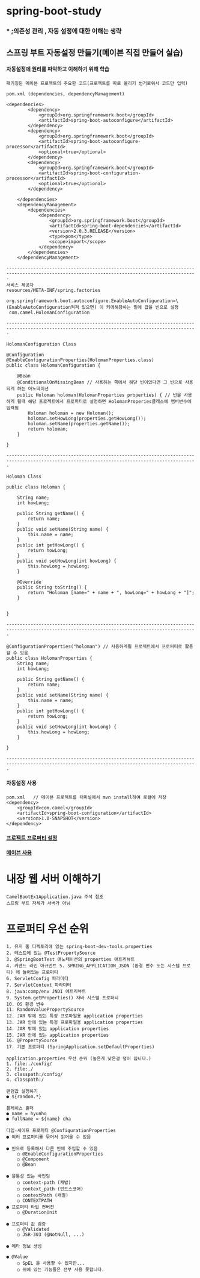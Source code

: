 # spring-boot-study 
### * ;의존성 관리 , 자동 설정에 대한 이해는 생략

## 스프링 부트 자동설정 만들기(메이븐 직접 만들어 실습)

#### 자동설정에 원리를 파악하고 이해하기 위해 학습
```
패키징된 메이븐 프로젝트의 주요한 코드(프로젝트를 따로 올리기 번거로워서 코드만 입력)

pom.xml (dependencies, dependencyManagement)

<dependencies>
		<dependency>
			<groupId>org.springframework.boot</groupId>
			<artifactId>spring-boot-autoconfigure</artifactId>
		</dependency>
		<dependency>
			<groupId>org.springframework.boot</groupId>
			<artifactId>spring-boot-autoconfigure-processor</artifactId>
			<optional>true</optional>
		</dependency>
		<dependency>
		    <groupId>org.springframework.boot</groupId>
		    <artifactId>spring-boot-configuration-processor</artifactId>
		    <optional>true</optional>
		</dependency>
		
	</dependencies>
	<dependencyManagement>
		<dependencies>
			<dependency>
				<groupId>org.springframework.boot</groupId>
				<artifactId>spring-boot-dependencies</artifactId>
				<version>2.0.3.RELEASE</version>
				<type>pom</type>
				<scope>import</scope>
			</dependency>
		</dependencies>
	</dependencyManagement> 
	
---------------------------------------------------------------------------------------------------------------------------------------------
서비스 제공자
resources/META-INF/spring.factories

org.springframework.boot.autoconfigure.EnableAutoConfiguration=\   (EnableAutoConfiguration켜져 있으면) 이 키에해당하는 밑에 값을 빈으로 설정
 com.camel.HolomanConfiguration
 
--------------------------------------------------------------------------------------------------------------------------------------------- 
 
HolomanConfiguration Class 
 
@Configuration
@EnableConfigurationProperties(HolomanProperties.class)
public class HolomanConfiguration {
	
	@Bean
	@ConditionalOnMissingBean // 사용하는 쪽에서 해당 빈이있다면 그 빈으로 사용되게 하는 어노테이션
	public Holoman holoman(HolomanProperties properties) { // 빈을 사용하게 될때 해당 프로젝트에서 프로퍼티로 설정하면 HolomanProperies클래스에 멤버변수에 입력됨 
		Holoman holoman = new Holoman();
		holoman.setHowLong(properties.getHowLong());
		holoman.setName(properties.getName());
		return holoman;
	}

}

---------------------------------------------------------------------------------------------------------------------------------------------

Holoman Class

public class Holoman {
	
	String name;
	int howLong;
	
	public String getName() {
		return name;
	}
	public void setName(String name) {
		this.name = name;
	}
	public int getHowLong() {
		return howLong;
	}
	public void setHowLong(int howLong) {
		this.howLong = howLong;
	}
	
	@Override
	public String toString() {
		return "Holoman [name=" + name + ", howLong=" + howLong + "]";
	}
	

}

---------------------------------------------------------------------------------------------------------------------------------------------

@ConfigurationProperties("holoman") // 사용하게될 프로젝트에서 프로퍼티로 활용할 수 있음
public class HolomanProperties {
	String name;
	int howLong;
	
	public String getName() {
		return name;
	}
	public void setName(String name) {
		this.name = name;
	}
	public int getHowLong() {
		return howLong;
	}
	public void setHowLong(int howLong) {
		this.howLong = howLong;
	}

}

---------------------------------------------------------------------------------------------------------------------------------------------

```
#### 자동설정 사용

```
pom.xml   // 메이븐 프로젝트를 터미널에서 mvn install하여 로컬에 저장
<dependency>
	<groupId>com.camel</groupId>
    <artifactId>spring-boot-configuration</artifactId>
    <version>1.0-SNAPSHOT</version>
</dependency>

```

#### <a href="https://github.com/ChaHyunHo/spring-boot-study/blob/0a63af1ee68ec2e438e41426cc2d9e2fded684db/src/main/resources/application.properties#L1">프로젝트 프로퍼티 설정


#### <a href="https://github.com/ChaHyunHo/spring-boot-study/blob/59677da9509f81d184c3a5b39109c32ecd35a7d1/src/main/java/com/camel/camel_boot_ex/CamelBootEx1Application.java#L79">메이븐 사용<a>



# 내장 웹 서버 이해하기
	CamelBootEx1Application.java 주석 참조
	스프링 부트 자체가 서버가 아님 

# 프로퍼티 우선 순위
	1. 유저 홈 디렉토리에 있는 spring-boot-dev-tools.properties 
	2. 테스트에 있는 @TestPropertySource 
	3. @SpringBootTest 애노테이션의 properties 애트리뷰트 
	4. 커맨드 라인 아규먼트 5. SPRING_APPLICATION_JSON (환경 변수 또는 시스템 프로티) 에 들어있는 프로퍼티 
	6. ServletConfig 파라미터 
    7. ServletContext 파라미터 
    8. java:comp/env JNDI 애트리뷰트 
    9. System.getProperties() 자바 시스템 프로퍼티 
    10. OS 환경 변수 
    11. RandomValuePropertySource 
    12. JAR 밖에 있는 특정 프로파일용 application properties 
    13. JAR 안에 있는 특정 프로파일용 application properties 
    14. JAR 밖에 있는 application properties 
    15. JAR 안에 있는 application properties 
    16. @PropertySource 
    17. 기본 프로퍼티 (SpringApplication.setDefaultProperties) 
  	
  	application.properties 우선 순위 (높은게 낮은걸 덮어 씁니다.) 
	1. file:./config/ 
	2. file:./ 
	3. classpath:/config/ 
	4. classpath:/ 
	
	랜덤값 설정하기 
	● ${random.*}
	 
	플레이스 홀더 
	● name = hyunho 
	● fullName = ${name} cha
	
	타입-세이프 프로퍼티 @ConfigurationProperties 
	● 여러 프로퍼티를 묶어서 읽어올 수 있음 
	
	● 빈으로 등록해서 다른 빈에 주입할 수 있음 
		○ @EnableConfigurationProperties 
		○ @Component 
		○ @Bean 
		
	● 융통성 있는 바인딩 
		○ context-path (케밥) 
		○ context_path (언드스코어) 
		○ contextPath (캐멀) 
		○ CONTEXTPATH 
	● 프로퍼티 타입 컨버전 
		○ @DurationUnit 
		
	● 프로퍼티 값 검증 
		○ @Validated 
		○ JSR-303 (@NotNull, ...) 
		
	● 메타 정보 생성 
	
	● @Value 
		○ SpEL 을 사용할 수 있지만... 
		○ 위에 있는 기능들은 전부 사용 못합니다. 
	
  	  
    
  
	

